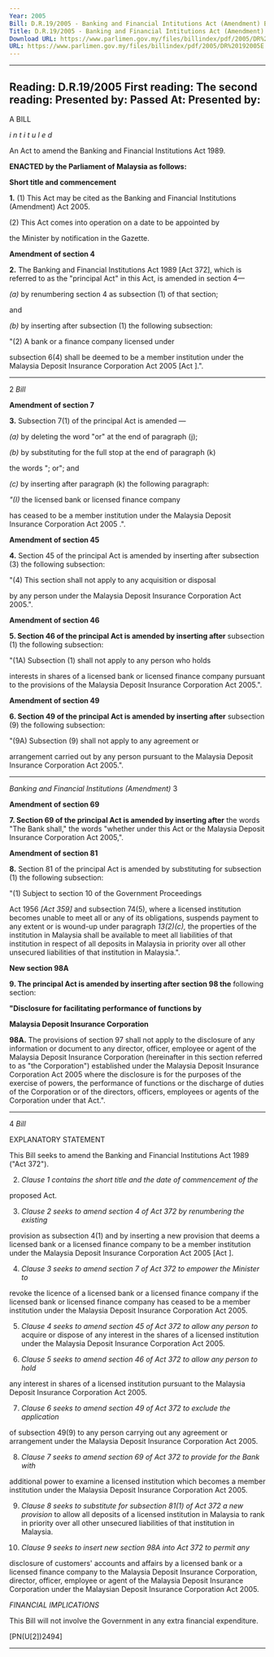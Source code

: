 ```yaml
---
Year: 2005
Bill: D.R.19/2005 - Banking and Financial Intitutions Act (Amendment) Bil 2005 (Passed)
Title: D.R.19/2005 - Banking and Financial Intitutions Act (Amendment) Bil 2005 (Passed)
Download URL: https://www.parlimen.gov.my/files/billindex/pdf/2005/DR%20192005E.pdf
URL: https://www.parlimen.gov.my/files/billindex/pdf/2005/DR%20192005E.pdf
---
```

---
Reading:
D.R.19/2005
First reading:
The second reading:
Presented by:
Passed At:
Presented by:
---

A BILL

_i n t i t u l e d_

An Act to amend the Banking and Financial Institutions Act 1989.

**ENACTED by the Parliament of Malaysia as follows:**

**Short title and commencement**

**1.** (1) This Act may be cited as the Banking and Financial Institutions
(Amendment) Act 2005.

(2) This Act comes into operation on a date to be appointed by

the Minister by notification in the Gazette.

**Amendment of section 4**

**2.** The Banking and Financial Institutions Act 1989 [Act 372],
which is referred to as the "principal Act" in this Act, is amended
in section 4—

_(a)_ by renumbering section 4 as subsection (1) of that section;

and

_(b)_ by inserting after subsection (1) the following subsection:

"(2) A bank or a finance company licensed under

subsection 6(4) shall be deemed to be a member
institution under the Malaysia Deposit Insurance
Corporation Act 2005 [Act   ].".


-----

2 _Bill_

**Amendment of section 7**

**3.** Subsection 7(1) of the principal Act is amended —

_(a)_ by deleting the word "or" at the end of paragraph (j);

_(b)_ by substituting for the full stop at the end of paragraph (k)

the words "; or"; and

_(c)_ by inserting after paragraph (k) the following paragraph:

_"(I)_ the licensed bank or licensed finance company

has ceased to be a member institution under the
Malaysia Deposit Insurance Corporation Act 2005 .".

**Amendment of section 45**

**4.** Section 45 of the principal Act is amended by inserting after
subsection (3) the following subsection:

"(4) This section shall not apply to any acquisition or disposal

by any person under the Malaysia Deposit Insurance Corporation
Act 2005.".

**Amendment of section 46**

**5.  Section 46 of the principal Act is amended by inserting after**
subsection (1) the following subsection:

"(1A) Subsection (1) shall not apply to any person who holds

interests in shares of a licensed bank or licensed finance company
pursuant to the provisions of the Malaysia Deposit Insurance
Corporation Act 2005.".

**Amendment of section 49**

**6.  Section 49 of the principal Act is amended by inserting after**
subsection (9) the following subsection:

"(9A) Subsection (9) shall not apply to any agreement or

arrangement carried out by any person pursuant to the Malaysia
Deposit Insurance Corporation Act 2005.".


-----

_Banking and Financial Institutions (Amendment)_ 3

**Amendment of section 69**

**7. Section 69 of the principal Act is amended by inserting after**
the words "The Bank shall," the words "whether under this Act
or the Malaysia Deposit Insurance Corporation Act 2005,".

**Amendment of section 81**

**8.** Section 81 of the principal Act is amended by substituting for
subsection (1) the following subsection:

"(1) Subject to section 10 of the Government Proceedings

Act 1956 _[Act 359]_ and subsection 74(5), where a licensed
institution becomes unable to meet all or any of its obligations,
suspends payment to any extent or is wound-up under paragraph
_13(2)(c),_ the properties of the institution in Malaysia shall be
available to meet all liabilities of that institution in respect of
all deposits in Malaysia in priority over all other unsecured
liabilities of that institution in Malaysia.".

**New section 98A**

**9. The principal Act is amended by inserting after section 98 the**
following section:

**"Disclosure for facilitating performance of functions by**

**Malaysia Deposit Insurance Corporation**

**98A.** The provisions of section 97 shall not apply to the
disclosure of any information or document to any director,
officer, employee or agent of the Malaysia Deposit Insurance
Corporation (hereinafter in this section referred to as "the
Corporation") established under the Malaysia Deposit Insurance
Corporation Act 2005 where the disclosure is for the purposes
of the exercise of powers, the performance of functions or the
discharge of duties of the Corporation or of the directors,
officers, employees or agents of the Corporation under
that Act.".


-----

4 _Bill_

EXPLANATORY STATEMENT

This Bill seeks to amend the Banking and Financial Institutions Act 1989
("Act 372").

2. _Clause 1 contains the short title and the date of commencement of the_

proposed Act.

3. _Clause 2 seeks to amend section 4 of Act 372 by renumbering the existing_

provision as subsection 4(1)  and by inserting a new provision that deems a
licensed bank or a licensed finance company to be a member institution under
the Malaysia Deposit Insurance Corporation Act 2005 [Act   ].

4. _Clause 3 seeks to amend section 7 of Act 372 to empower the Minister to_

revoke the licence of a licensed bank or a licensed finance company if the
licensed bank or licensed finance company has ceased to be a member institution
under the Malaysia Deposit Insurance Corporation Act 2005.

5. _Clause 4 seeks to amend section 45 of Act 372 to allow any person to_
acquire or dispose of any interest in the shares of a licensed institution under
the Malaysia Deposit Insurance Corporation Act 2005.

6. _Clause 5 seeks to amend section 46 of Act 372 to allow any person to hold_

any interest in shares of a licensed institution pursuant to the Malaysia Deposit
Insurance Corporation Act 2005.

7. _Clause 6 seeks to amend section 49 of Act 372 to exclude the application_

of subsection 49(9) to any person carrying out any agreement or arrangement
under the Malaysia Deposit Insurance Corporation Act 2005.

8. _Clause 7 seeks to amend section 69 of Act 372 to provide for the Bank with_

additional power to examine a licensed institution which becomes a member
institution under the Malaysia Deposit Insurance Corporation Act 2005.

9. _Clause 8 seeks to substitute for subsection 81(1) of Act 372 a new provision_
to allow all deposits of a licensed institution in Malaysia to rank in priority over
all other unsecured liabilities of that institution in Malaysia.

10. _Clause 9 seeks to insert new section 98A into Act 372 to permit any_

disclosure of customers' accounts and affairs by a licensed bank or a licensed
finance company to the Malaysia Deposit Insurance Corporation, director, officer,
employee or agent of the Malaysia Deposit Insurance Corporation under the
Malaysian Deposit Insurance Corporation Act 2005.

_FINANCIAL IMPLICATIONS_

This Bill will not involve the Government in any extra financial expenditure.

[PN(U[2])2494]


-----

